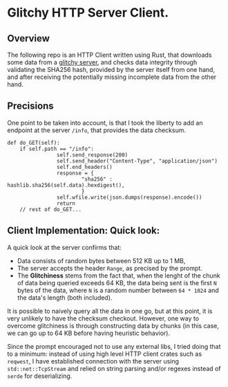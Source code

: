 # Glitchy HTTP Server Client.
## Overview
The following repo is an HTTP Client written using Rust, that downloads some data from a [glitchy server](https://gist.github.com/vladimirlagunov/dcdf90bb19e9de306344d46f20920dce), and checks data integrity through validating the SHA256 hash, provided by the server itself from one hand, and after receiving the potentially missing incomplete data from the other hand.

## Precisions
One point to be taken into account, is that I took the liberty to add an endpoint at the server `/info`, that provides the data checksum.

```
def do_GET(self):
    if self.path == "/info":
                self.send_response(200)
                self.send_header("Content-Type", "application/json")
                self.end_headers()
                response = {
                        "sha256" : hashlib.sha256(self.data).hexdigest(),
                        }
                self.wfile.write(json.dumps(response).encode())
                return 
    // rest of do_GET...
```

## Client Implementation: Quick look:

A quick look at the server confirms that:
- Data consists of random bytes between 512 KB up to 1 MB,
- The server accepts the header `Range`, as precised by the prompt.
- The **Glitchiness** stems from the fact that, when the lenght of the chunk of data being queried exceeds 64 KB, the data being sent is the first `N` bytes of the data, where `N` is a random number between `64 * 1024` and the data's length (both included).

It is possible to naively query all the data in one go, but at this point, it is very unlikely to have the checksum checkout. However, one way to overcome glitchiness is through constructing data by chunks (in this case, we can go up to 64 KB before having heuristic behavior).

Since the prompt encouraged not to use any external libs, I tried doing that to a minimum: instead of using high level HTTP client crates such as `reqwest`, I have established connection with the server using `std::net::TcpStream` and relied on string parsing and/or regexes instead of `serde` for deserializing.